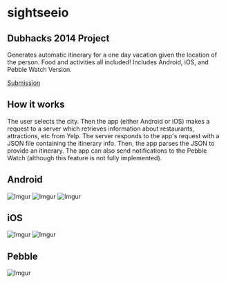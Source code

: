 sightseeio
==========

## Dubhacks 2014 Project

Generates automatic itinerary for a one day vacation given the location of the person. Food and activities all included! Includes Android, iOS, and Pebble Watch Version.

[Submission](http://dubhacks.challengepost.com/submissions/28640-siteseeio?utm_campaign=dubhacks_20141006&utm_content=submission_visible_in_gallery&utm_medium=email&utm_source=transactional)

## How it works

The user selects the city. Then the app (either Android or iOS) makes a request to a server which retrieves information about restaurants, attractions, etc from Yelp. The server responds to the app's request with a JSON file containing the itinerary info. Then, the app parses the JSON to provide an itinerary. The app can also send notifications to the Pebble Watch (although this feature is not fully implemented).  

## Android

![Imgur](http://i.imgur.com/0zCgm1Q.jpg) 
![Imgur](http://i.imgur.com/8zm2lpe.jpg)
![Imgur](http://i.imgur.com/CWO6us7.jpg)


## iOS

![Imgur](http://i.imgur.com/PccaWjc.jpg)
![Imgur](http://i.imgur.com/pl5finI.jpg)

## Pebble

![Imgur](http://i.imgur.com/q0n7PAz.jpg)




